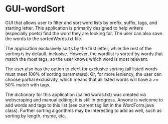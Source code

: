 # GUI-wordSort
GUI that allows user to filter and sort word lists by prefix, suffix, tags, and starting letter. This application is primarily designed to help writers (especially poets) find the word they are looking for. The user can also save the words to the sortedWords.txt file. 

The application exclusively sorts by the first letter, while the rest of the sorting is by default, inclusive. However, the wordlist is sorted by words that match the most tags, so the user knows which word is most relevant.

The user also has the option to elect for exclusive sorting (all listed words must meet 100% of sorting parameters). Or, for more leniency, the user can choose partial exclusivity, which means that all listed words will have a >= 50% match with tags.

The dictionary for this application (called words.txt) was created via webscraping and manual editing; it is still in progress. Anyone is welcome to add words and tags to this list (see current tag list in the WordForm.java class). Further sorting algorithms may be interesting to add as well, such as sorting by length, rhyme, etc. 
